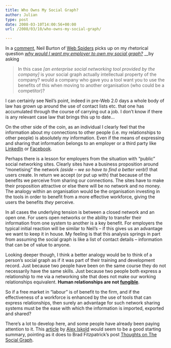 ```yaml
---
title: Who Owns My Social Graph?
author: Julian
type: post
date: 2008-03-10T14:00:56+00:00
url: /2008/03/10/who-owns-my-social-graph/

---
```

In a [comment][1], Neil Burton of <a href="https://enterprise.snockles.com/" rel="external nofollow">Web Spiders</a> picks up on my rhetorical question [_why would I want my employer to own my social graph?_][2] __by asking

<blockquote cite="https://www.synesthesia.co.uk/blog/archives/2008/03/05/web-20-and-beyond-social-is-good-for-business/#comment-221143">
  <p>
    In this case <em>[an enterprise social networking tool provided by the company]</em> is your social graph actually intellectual property of the company? would a company who gave you a tool want you to use the benefits of this when moving to another organisation (who could be a competitor)?
  </p>
</blockquote>

I can certainly see Neil’s point, indeed in pre-Web 2.0 days a whole body of law has grown up around the use of contact lists etc. that one has accumulated through the course of carrying out a job. I don’t know if there is any relevant case law that brings this up to date…

On the other side of the coin, as an individual I clearly feel that the information about my connections to other people (i.e. my relationships to other people) is absolutely _my_ information. Even if the means of expressing and sharing that information belongs to an employer or a third party like [LinkedIn][3] or [Facebook][4].

Perhaps there is a lesson for employers from the situation with “public” social networking sites. Clearly sites have a business proposition around “monetising” the network _(aside – we so have to find a better verb!)_ that users create. In return we accept (or put up with) that because of the benefits we perceive from sharing our connections. The sites have to make their proposition attractive or else there will be no network and no money. The analogy within an organisation would be the organisation investing in the tools in order to benefit from a more effective workforce, giving the users the benefits _they_ perceive.

In all cases the underlying tension is between a closed network and an open one. For users open networks or the ability to transfer their information from one system to another is a key benefit. For employers the typical initial reaction will be similar to Neil’s – if this gives us an advantage we want to keep it in house. My feeling is that this analysis springs in part from assuming the social graph is like a list of contact details – information that can be of value to anyone.

Looking deeper though, I think a better analogy would be to think of a person’s social graph as if it was part of their training and development record. Just because two people have been on the same course they do not necessarily have the same skills. Just because two people both express a relationship to me via a networking site that does not make our working relationships equivalent. **Human relationships are not [fungible][5]**.

So if a free market in “labour” is of benefit to the firm, and if the effectiveness of a workforce is enhanced by the use of tools that can express relationships, then surely an advantage for such network sharing systems must be the ease with which the information is imported, exported and shared?

There’s a lot to develop here, and some people have already been paying attention to it. This [article][6] by [Alex Iskold][7] would seem to be a good starting summary, pointing as it does to Brad Fitzpatrick’s post [Thoughts on The Social Graph][8].

 [1]: https://www.synesthesia.co.uk/blog/archives/2008/03/05/web-20-and-beyond-social-is-good-for-business/#comment-221143
 [2]: https://www.synesthesia.co.uk/blog/archives/2008/03/05/web-20-and-beyond-social-is-good-for-business/
 [3]: https://www.linkedin.com/in/julianelve
 [4]: https://www.facebook.com/profile.php?id=524112789
 [5]: https://en.wikipedia.org/wiki/Fungibility
 [6]: https://www.readwriteweb.com/archives/social_graph_concepts_and_issues.php
 [7]: https://www.readwriteweb.com/about_alex.php
 [8]: https://bradfitz.com/social-graph-problem/